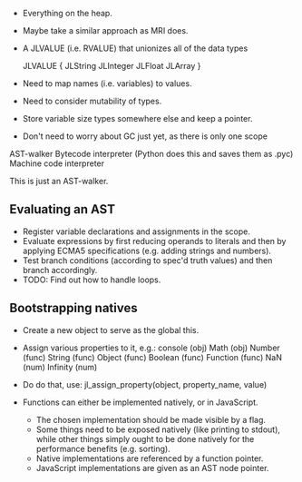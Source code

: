 - Everything on the heap.
- Maybe take a similar approach as MRI does.

- A JLVALUE (i.e. RVALUE) that unionizes all of the data types

    JLVALUE {
        JLString
        JLInteger
        JLFloat
        JLArray
    }

- Need to map names (i.e. variables) to values. 
- Need to consider mutability of types.
- Store variable size types somewhere else and keep a pointer.
- Don't need to worry about GC just yet, as there is only one scope

AST-walker
Bytecode interpreter (Python does this and saves them as .pyc)
Machine code interpreter

This is just an AST-walker.


Evaluating an AST
-----------------

- Register variable declarations and assignments in the scope.
- Evaluate expressions by first reducing operands to literals and then 
  by applying ECMA5 specifications (e.g. adding strings and numbers).
- Test branch conditions (according to spec'd truth values) and then 
  branch accordingly.
- TODO: Find out how to handle loops.

Bootstrapping natives
---------------------

- Create a new object to serve as the global this.

- Assign various properties to it, e.g.:
    console  (obj)
    Math     (obj)
    Number   (func)
    String   (func)
    Object   (func)
    Boolean  (func)
    Function (func)
    NaN      (num)
    Infinity (num)

- Do do that, use:
    jl_assign_property(object, property_name, value)

- Functions can either be implemented natively, or in JavaScript.
    * The chosen implementation should be made visible by a flag. 
    * Some things need to be exposed natively (like printing to stdout), while other 
      things simply ought to be done natively for the performance benefits (e.g. sorting).
    * Native implementations are referenced by a function pointer.
    * JavaScript implementations are given as an AST node pointer.
